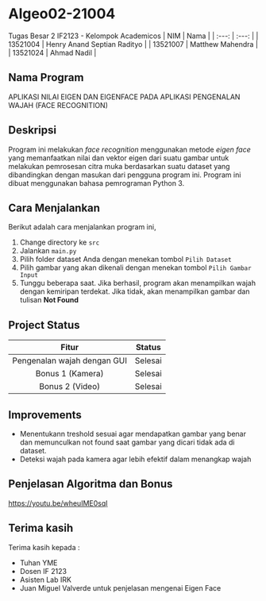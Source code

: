 # Algeo02-21004
Tugas Besar 2 IF2123 - Kelompok Academicos
| NIM | Nama |
| :---: | :---: |
| 13521004 | Henry Anand Septian Radityo |
| 13521007 | Matthew Mahendra |
| 13521024 | Ahmad Nadil |

## Nama Program
APLIKASI NILAI EIGEN DAN EIGENFACE PADA APLIKASI PENGENALAN WAJAH (FACE RECOGNITION)

## Deskripsi
Program ini melakukan <i>face recognition</i> menggunakan metode <i>eigen face</i> yang memanfaatkan nilai dan vektor eigen dari suatu gambar untuk melakukan pemrosesan citra muka berdasarkan suatu dataset yang dibandingkan dengan masukan dari pengguna program ini. Program ini dibuat menggunakan bahasa pemrograman Python 3.

## Cara Menjalankan
Berikut adalah cara menjalankan program ini,
1. Change directory ke `src`
2. Jalankan `main.py`
3. Pilih folder dataset Anda dengan menekan tombol `Pilih Dataset`
4. Pilih gambar yang akan dikenali dengan menekan tombol `Pilih Gambar Input`
5. Tunggu beberapa saat. Jika berhasil, program akan menampilkan wajah dengan kemiripan terdekat. Jika tidak, akan menampilkan gambar dan tulisan <b>Not Found</b>

## Project Status
| Fitur | Status |
| :---: | :---: |
| Pengenalan wajah dengan GUI | Selesai |
| Bonus 1 (Kamera) | Selesai |
| Bonus 2 (Video) | Selesai |

## Improvements
- Menentukann treshold sesuai agar mendapatkan gambar yang benar dan memunculkan not found saat gambar yang dicari tidak ada di dataset.
- Deteksi wajah pada kamera agar lebih efektif dalam menangkap wajah

## Penjelasan Algoritma dan Bonus
https://youtu.be/wheuIME0sqI

## Terima kasih
Terima kasih kepada :
- Tuhan YME
- Dosen IF 2123
- Asisten Lab IRK
- Juan Miguel Valverde untuk penjelasan mengenai Eigen Face
